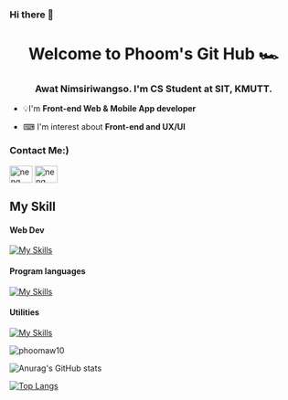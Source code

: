 ### Hi there 👋

<h1 align = "center">Welcome to Phoom's Git Hub 🏎</h1>

<h3 align = "center">Awat Nimsiriwangso. I'm CS Student at SIT, KMUTT.</h3>

- 💡I'm **Front-end Web & Mobile App developer**

- ⌨ I'm interest about **Front-end and UX/UI**

<h3 align = "left">Contact Me:)</h3>
<p align = "left">
  <a href = "<a href="https://fb.com/phoom.nt.5/" target="blank"><img align="center" src="https://raw.githubusercontent.com/rahuldkjain/github-profile-readme-generator/master/src/images/icons/Social/facebook.svg" alt="neng sitiporn" height="30" width="40" /></a>
  <a href="https://www.instagram.com/ph_an.m/" target="blank"><img align="center" src="https://skillicons.dev/icons?i=instagram" alt="neng sitiporn". height="30" width="40" /></a>
</p>

<h2>My Skill</h2>
<h4>Web Dev </h4>

[![My Skills](https://skillicons.dev/icons?i=js,html,css,bootstrap,react,nodejs)](https://skillicons.dev)

<h4>Program languages</h4>

[![My Skills](https://skillicons.dev/icons?i=java,py,c)](https://skillicons.dev)

<h4>Utilities</h4>

[![My Skills](https://skillicons.dev/icons?i=figma,git,github,pr,flutter,vscode)](https://skillicons.dev)

<p align="left"> <img src="https://komarev.com/ghpvc/?username=phoomaw10&label=Profile%20views&color=0e75b6&style=flat" alt="phoomaw10" /> </p>

![Anurag's GitHub stats](https://github-readme-stats.vercel.app/api?username=phoomaw10&show_icons=true&theme=radical)

[![Top Langs](https://github-readme-stats.vercel.app/api/top-langs/?username=phoomaw10&layout=compact)](https://github.com/phoomaw10/github-readme-stats)

